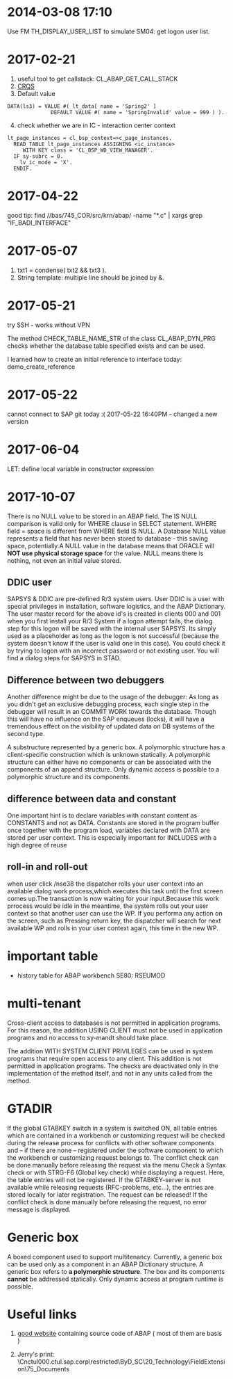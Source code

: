 # 2014-03-08 17:10

Use FM TH_DISPLAY_USER_LIST to simulate SM04: get logon user list.

# 2017-02-21
1. useful tool to get callstack: CL_ABAP_GET_CALL_STACK
2. [CRQS](http://www.cnblogs.com/youxin/p/3149695.html)
3. Default value
```abap
DATA(ls3) = VALUE #( lt_data[ name = 'Spring2' ]
              DEFAULT VALUE #( name = 'SpringInvalid' value = 999 ) ).
```
4. check whether we are in IC - interaction center context
```abap
lt_page_instances = cl_bsp_context=>c_page_instances.
  READ TABLE lt_page_instances ASSIGNING <ic_instance>
     WITH KEY class = 'CL_BSP_WD_VIEW_MANAGER'.
  IF sy-subrc = 0.
    lv_ic_mode = 'X'.
  ENDIF.
``` 

# 2017-04-22

good tip: find //bas/745_COR/src/krn/abap/ -name "*.c" | xargs grep "IF_BADI_INTERFACE"

# 2017-05-07
1. txt1 = condense( txt2 && txt3 ).
2. String template: multiple line should be joined by &.

# 2017-05-21
try SSH - works without VPN

The method CHECK_TABLE_NAME_STR of the class CL_ABAP_DYN_PRG checks whether the database table specified exists and can be used.

I learned how to create an initial reference to interface today: demo_create_reference

# 2017-05-22
cannot connect to SAP git today :(
2017-05-22 16:40PM - changed a new version

# 2017-06-04

LET: define local variable in constructor expression

# 2017-10-07

There is no NULL value to be stored in an ABAP field. The IS NULL comparison is valid only for WHERE clause in SELECT statement. WHERE field = space is different from WHERE field IS NULL. A Database NULL value represents a field that has never been stored to database - this saving space, potentially.A NULL value in the database means that ORACLE will **NOT use physical storage space** for the value. NULL means there is nothing, not even an initial value stored.

## DDIC user

SAPSYS & DDIC are pre-defined R/3 system users. User DDIC is a user with special privileges in installation, software logistics, and the ABAP Dictionary. The user master record for the above id's is created in clients 000 and 001 when you first install your R/3 System
if a logon attempt fails, the dialog step for this logon will be saved with the internal user SAPSYS. Its simply used as a placeholder as long as the logon is not successful (because the system doesn't know if the user is valid one in this case).
You could check it by trying to logon with an incorrect password or not existing user. You will find a dialog steps for SAPSYS in STAD.

## Difference between two debuggers

Another difference might be due to the usage of the debugger: As long as 
you didn't get an exclusive debugging process, each single step in the 
debugger will result in an COMMIT WORK towards the database. Though this 
will have no influence on the SAP enqueues (locks), it will have a 
tremendous effect on the visibility of updated data on DB systems of the 
second type.

A substructure represented by a generic box. A polymorphic structure has a client-specific construction which is unknown statically. A polymorphic structure can either have no components or can be associated with the components of an append structure. Only dynamic access is possible to a polymorphic structure and its components. 

## difference between data and constant

One important hint is to declare variables with constant content as CONSTANTS and not
as DATA. Constants are stored in the program buffer once together with the program load,
variables declared with DATA are stored per user context. This is especially important for
INCLUDES with a high degree of reuse

## roll-in and roll-out

when user click /nse38 the dispatcher rolls your user context into an available dialog work process,which executes this task until the first screen comes up.The transaction is now waiting for your input.Because this work prrocess would be idle in the meantime, the system rolls out your user context so that another user can use the WP. If you performa any action on the screen, such as Pressing return key, the dispatcher will search for next available WP and rolls in your user context again, this time in the new WP.

# important table

* history table for ABAP workbench SE80: RSEUMOD

# multi-tenant

Cross-client access to databases is not permitted in application programs. For this reason, the addition USING CLIENT must not be used in application programs and no access to sy-mandt should take place. 

The addition WITH SYSTEM CLIENT PRIVILEGES can be used in system programs that require open access to any client. This addition is not permitted in application programs. 
The checks are deactivated only in the implementation of the method itself, and not in any units called from the method. 

# GTADIR

If the global GTABKEY switch in a system is switched ON, all table entries which are contained in a workbench or customizing request will be checked during the release process for conflicts with other software components and – if there are none – registered under the software component to which the workbench or customizing request belongs to.
The conflict check can be done manually before releasing the request via the menu Check à Syntax check or with STRG-F6 (Global key check) while displaying a request. Here, the table entries will not be registered.
If the GTABKEY-server is not available while releasing requests (RFC-problems, etc…), the entries are stored locally for later registration. The request can be released! If the conflict check is done manually before releasing the request, no error message is displayed.

# Generic box

A boxed component used to support multitenancy. Currently, a generic box can be used only as a component in an ABAP Dictionary structure. A generic box refers to **a polymorphic structure**. The box and its components **cannot** be addressed statically. Only dynamic access at program runtime is possible. 

# Useful links

1. [good website](http://www.guidancetech.com/people/holland/sap/abap/) containing source code of ABAP ( most of them are basis )

2. Jerry's print: \\Cnctul000.ctul.sap.corp\restricted\ByD_SC\20_Technology\FieldExtension\75_Documents
